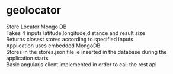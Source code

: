 # geolocator
 Store Locator Mongo DB <br />
 Takes 4 inputs latitude,longitude,distance and result size <br />
 Returns closest stores according to specified inputs <br />
 Application uses embedded MongoDB <br />
 Stores in the stores.json file ie inserted in the database during the application starts <br />
 Basic angularjs client implemented in order to call the rest api <br />
